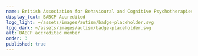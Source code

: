 ```yaml
---
name: British Association for Behavioural and Cognitive Psychotherapies
display_text: BABCP Accredited
logo_light: ~/assets/images/autism/badge-placeholder.svg
logo_dark: ~/assets/images/autism/badge-placeholder.svg
alt: BABCP accredited member
order: 3
published: true
---
```

